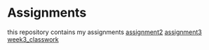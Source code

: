 # Assignments
this repository contains my assignments
[assignment2](https://github.com/u690689/Assignments/blob/master/assignment2.ipynb)
[assignment3](https://github.com/u690689/Assignments/blob/master/assignment3.ipynb)
[week3_classwork](https://github.com/u690689/Assignments/blob/master/week3.ipynb)
